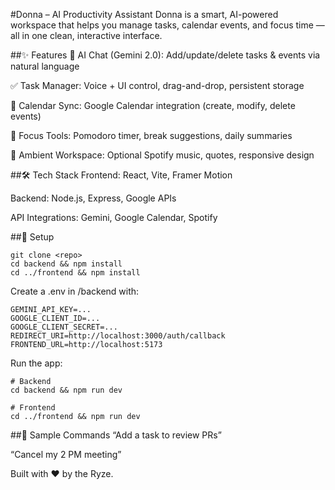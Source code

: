 #Donna – AI Productivity Assistant
Donna is a smart, AI-powered workspace that helps you manage tasks, calendar events, and focus time — all in one clean, interactive interface.

##✨ Features
🤖 AI Chat (Gemini 2.0): Add/update/delete tasks & events via natural language

✅ Task Manager: Voice + UI control, drag-and-drop, persistent storage

📅 Calendar Sync: Google Calendar integration (create, modify, delete events)

🎯 Focus Tools: Pomodoro timer, break suggestions, daily summaries

🎵 Ambient Workspace: Optional Spotify music, quotes, responsive design

##🛠 Tech Stack
Frontend: React, Vite, Framer Motion

Backend: Node.js, Express, Google APIs

API Integrations: Gemini, Google Calendar, Spotify

##🚀 Setup
```
git clone <repo>
cd backend && npm install
cd ../frontend && npm install
```

Create a .env in /backend with:
```
GEMINI_API_KEY=...
GOOGLE_CLIENT_ID=...
GOOGLE_CLIENT_SECRET=...
REDIRECT_URI=http://localhost:3000/auth/callback
FRONTEND_URL=http://localhost:5173
```
Run the app:
```
# Backend
cd backend && npm run dev

# Frontend
cd ../frontend && npm run dev
```

##💬 Sample Commands
“Add a task to review PRs”

“Cancel my 2 PM meeting”

Built with ❤️ by the Ryze.